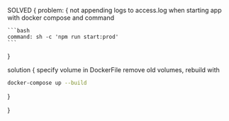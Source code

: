 SOLVED
{
problem: {
not appending logs to access.log when starting
app with docker compose and command

    ```bash
    command: sh -c 'npm run start:prod'
    ```

}

solution {
specify volume in DockerFile
remove old volumes, rebuild with

```bash
docker-compose up --build
```

}

}
